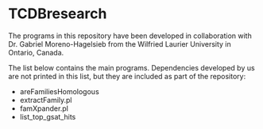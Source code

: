 # TCDBresearch

The programs in this repository have been developed in collaboration with Dr. Gabriel Moreno-Hagelsieb from the Wilfried Laurier University in Ontario, Canada.

The list below contains the main programs. Dependencies developed by us are not printed in this list, but they are included as part of the repository:

<ul>
  <li>areFamiliesHomologous</li>
  <li>extractFamily.pl</li>
  <li>famXpander.pl</li>
  <li>list_top_gsat_hits</li>
</ul>
  

